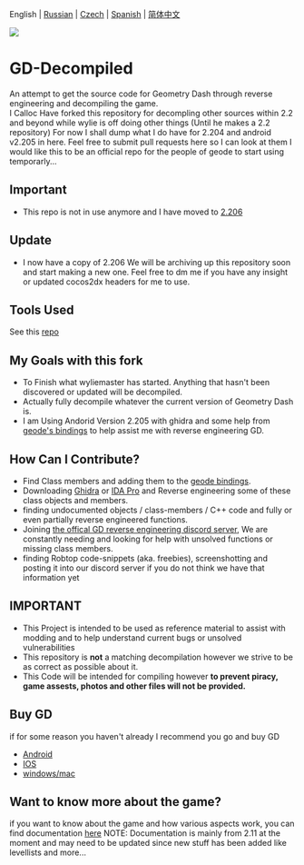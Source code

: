  English | [Russian](README-RU.md) | [Czech](README-CZ.md) | [Spanish](README-ES.md) | [简体中文](README-CN.md)
<p>
<a href="https://discord.gg/GpBrjrebd5"><img src=https://img.shields.io/badge/Discord_Server-3670a0?style=for-the-badge&logo=discord&logoColor=white></a>
</p>

# GD-Decompiled
 An attempt to get the source code for Geometry Dash through reverse engineering and decompiling the game.  
I Calloc Have forked this repository for decompling other sources within 2.2 and beyond while wylie is off doing other things (Until he makes a 2.2 repository)
For now I shall dump what I do have for 2.204 and android v2.205 in here. Feel free to submit pull requests here so I can look at them I would like this to be an official repo for the people of geode to start using temporarly...

## Important
- This repo is not in use anymore and I have moved to [2.206](https://github.com/CallocGD/GD-2.206-Decompiled)

## Update 
- I now have a copy of 2.206 We will be archiving up this repository soon and start making a new one. Feel free to dm me if you have any insight or updated cocos2dx headers for me to use.


## Tools Used
See this [repo](https://github.com/CallocGD/Geometry-Dash-Miscellaneous-Decomp-Tools)


## My Goals with this fork
- To Finish what wyliemaster has started. Anything that hasn't been discovered or updated will be decompiled.
- Actually fully decompile whatever the current version of Geometry Dash is.
- I am Using Andorid Version 2.205 with ghidra and some help from [geode's bindings](https://github.com/geode-sdk/bindings) to help assist me with reverse engineering GD. 


## How Can I Contribute?
- Find Class members and adding them to the [geode bindings](https://github.com/geode-sdk/bindings).
- Downloading [Ghidra](https://github.com/NationalSecurityAgency/ghidra) or [IDA Pro](https://hex-rays.com/IDA-pro/) and Reverse engineering some of these class objects and members.
- finding undocumented objects / class-members / C++ code and fully or even partially reverse engineered functions.
- Joining [the offical GD reverse engineering discord server](https://discord.gg/GpBrjrebd5), We are constantly needing and looking for help with unsolved functions or missing class members.
- finding Robtop code-snippets (aka. freebies), screenshotting and posting it into our discord server if you do not think we have that information yet 


## IMPORTANT

- This Project is intended to be used as reference material to assist with modding and to help understand current bugs or unsolved vulnerabilities 
- This repository is <b>not</b> a matching decompilation however we strive to be as correct as possible about it.
- This Code will be intended for compiling however __to prevent piracy, game assests, photos and other files will not be provided.__


## Buy GD

if for some reason you haven't already I recommend you go and buy GD

- [Android](https://play.google.com/store/apps/details?id=com.robtopx.geometryjump&hl=en_GB&gl=US)
- [IOS](https://apps.apple.com/us/app/geometry-dash/id625334537)
- [windows/mac](https://store.steampowered.com/app/322170/Geometry_Dash/)

## Want to know more about the game?

if you want to know about the game and how various aspects work, you can find documentation [here](https://github.com/Wyliemaster/gddocs)
NOTE: Documentation is mainly from 2.11 at the moment and may need to be updated since new stuff has been added like levellists and more...
